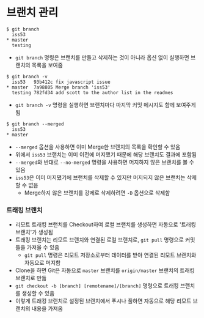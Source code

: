 # 브랜치 관리

```shell
$ git branch
  iss53
* master
  testing
```

* `git branch` 명령은 브랜치를 만들고 삭제하는 것이 아니라 옵션 없이 실행하면 브랜치의 목록을 보여줌

```shell
$ git branch -v
  iss53   93b412c fix javascript issue
* master  7a98805 Merge branch 'iss53'
  testing 782fd34 add scott to the author list in the readmes
```

* `git branch -v` 명령을 실행하면 브랜치마다 마지막 커밋 메시지도 함께 보여주게 됨

```shell
$ git branch --merged
  iss53
* master
```

* `--merged` 옵션을 사용하면 이미 Merge한 브랜치의 목록을 확인할 수 있음
* 위에서 `iss53` 브랜치는 이미 이전에 머지했기 때문에 해당 브랜치도 결과에 포함됨
* `--merged`와 반대로 `--no-merged` 명령을 사용하면 머지하지 않은 브랜치를 볼 수 있음
* `iss53`은 이미 머지됐기에 브랜치를 삭제할 수 있지만 머지되지 않은 브랜치는 삭제할 수 없음
	* Merge하지 않은 브랜치를 강제로 삭제하려면 `-D` 옵션으로 삭제함

### 트래킹 브랜치

* 리모트 트래킹 브랜치를 Checkout하여 로컬 브랜치를 생성하면 자동으로 '트래킹 브랜치'가 생성됨
* 트래킹 브랜치는 리모트 브랜치와 연결된 로컬 브랜치로, `git pull` 명령으로 커밋들을 가져올 수 있음
	* `git pull` 명령은 리모트 저장소로부터 데이터를 받아 연결된 리모트 브랜치와 자동으로 머지함
* Clone을 하면 Git은 자동으로 `master` 브랜치를 `origin/master` 브랜치의 트래킹 브랜치로 만듦
* `git checkout -b [branch] [remotename]/[branch]` 명령으로 트래킹 브랜치를 생성할 수 있음
* 이렇게 트래킹 브랜치로 설정된 브랜치에서 푸시나 풀하면 자동으로 해당 리모트 브랜치의 내용을 가져옴